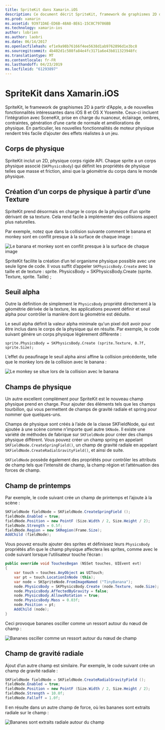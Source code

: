 ```yaml
---
title: SpriteKit dans Xamarin.iOS
description: Ce document décrit SpriteKit, framework de graphismes 2D d’Apple qui s’intègre à SceneKit, incorpore des graphismes et animation, inclut la prise en charge de l’éclairage et l’ombrage et bien plus encore. SpriteKit peut être utilisé pour créer des jeux 2D.
ms.prod: xamarin
ms.assetid: 93971DAE-ED6B-48A8-8E61-15C0C79786BB
ms.technology: xamarin-ios
author: lobrien
ms.author: laobri
ms.date: 06/14/2017
ms.openlocfilehash: ef1e9a98b76166f4ee5638d1ab9762896d1e3bc8
ms.sourcegitcommit: 4b402d1c508fa84e4fc3171a6e43b811323948fc
ms.translationtype: MT
ms.contentlocale: fr-FR
ms.lasthandoff: 04/23/2019
ms.locfileid: "61293897"
---
```

# <a name="spritekit-in-xamarinios"></a>SpriteKit dans Xamarin.iOS

SpriteKit, le framework de graphismes 2D à partir d’Apple, a de nouvelles fonctionnalités intéressantes dans iOS 8 et OS X Yosemite. Ceux-ci incluent l’intégration avec SceneKit, prise en charge du nuanceur, éclairage, ombres, contraintes, génération d’une carte de normale et améliorations de physique. En particulier, les nouvelles fonctionnalités de moteur physique rendent très facile d’ajouter des effets réalistes à un jeu.

## <a name="physics-bodies"></a>Corps de physique

SpriteKit inclut un 2D, physique corps rigide API. Chaque sprite a un corps physique associé (`SKPhysicsBody`) qui définit les propriétés de physique telles que masse et friction, ainsi que la géométrie du corps dans le monde physique.

## <a name="creating-a-physics-body-from-a-texture"></a>Création d’un corps de physique à partir d’une Texture
SpriteKit prend désormais en charge le corps de la physique d’un sprite dérivant de sa texture. Cela rend facile à implémenter des collisions aspect plus naturelles.

Par exemple, notez que dans la collision suivante comment le banana et monkey sont en conflit presque à la surface de chaque image :
 
![](spritekit-images/image13.png "Le banana et monkey sont en conflit presque à la surface de chaque image")

SpriteKit facilite la création d’un tel organisme physique possible avec une seule ligne de code. Il vous suffit d’appeler `SKPhysicsBody.Create` avec la taille et de texture : sprite. PhysicsBody = SKPhysicsBody.Create (sprite. Texture, sprite. Taille) ;

## <a name="alpha-threshold"></a>Seuil alpha

Outre la définition de simplement le `PhysicsBody` propriété directement à la géométrie dérivée de la texture, les applications peuvent définir et seuil alpha pour contrôler la manière dont la géométrie est déduite. 

Le seuil alpha définit la valeur alpha minimale qu'un pixel doit avoir pour être inclus dans le corps de la physique qui en résulte. Par exemple, le code suivant génère un corps physique légèrement différente :

```chsarp
sprite.PhysicsBody = SKPhysicsBody.Create (sprite.Texture, 0.7f, sprite.Size);
```

L’effet du peaufinage le seuil alpha ainsi affine la collision précédente, telle que le monkey lors de la collision avec le banana :

![](spritekit-images/image14.png "Le monkey se situe lors de la collision avec le banana")
 
## <a name="physics-fields"></a>Champs de physique

Un autre excellent complément pour SpriteKit est le nouveau champ physique prend en charge. Pour ajouter des éléments tels que les champs tourbillon, qui vous permettent de champs de gravité radiale et spring pour nommer que quelques-uns.

Champs de physique sont créés à l’aide de la classe SKFieldNode, qui est ajoutée à une scène comme n’importe quel autre `SKNode`. Il existe une variété de méthodes de fabrique sur `SKFieldNode` pour créer des champs physique différent. Vous pouvez créer un champ spring en appelant `SKFieldNode.CreateSpringField()`, un champ de gravité radiale en appelant `SKFieldNode.CreateRadialGravityField()`, et ainsi de suite.

`SKFieldNode` possède également des propriétés pour contrôler les attributs de champ tels que l’intensité de champ, la champ région et l’atténuation des forces de champ.

## <a name="spring-field"></a>Champ de printemps

Par exemple, le code suivant crée un champ de printemps et l’ajoute à la scène :

```csharp
SKFieldNode fieldNode = SKFieldNode.CreateSpringField ();
fieldNode.Enabled = true;
fieldNode.Position = new PointF (Size.Width / 2, Size.Height / 2);
fieldNode.Strength = 0.5f;
fieldNode.Region = new SKRegion(Frame.Size);
AddChild (fieldNode);
```

Vous pouvez ensuite ajouter des sprites et définissez leurs `PhysicsBody` propriétés afin que le champ physique affectera les sprites, comme avec le code suivant lorsque l’utilisateur touche l’écran :

```csharp
public override void TouchesBegan (NSSet touches, UIEvent evt)
{
    var touch = touches.AnyObject as UITouch;
    var pt = touch.LocationInNode (this);
    var node = SKSpriteNode.FromImageNamed ("TinyBanana");
    node.PhysicsBody = SKPhysicsBody.Create (node.Texture, node.Size);
    node.PhysicsBody.AffectedByGravity = false;
    node.PhysicsBody.AllowsRotation = true;
    node.PhysicsBody.Mass = 0.03f;
    node.Position = pt;
    AddChild (node);
}
```

Ceci provoque bananes osciller comme un ressort autour du nœud de champ :

![](spritekit-images/image15.png "Bananes osciller comme un ressort autour du nœud de champ")
 
## <a name="radial-gravity-field"></a>Champ de gravité radiale

Ajout d’un autre champ est similaire. Par exemple, le code suivant crée un champ de gravité radiale :

```csharp
SKFieldNode fieldNode = SKFieldNode.CreateRadialGravityField ();
fieldNode.Enabled = true;
fieldNode.Position = new PointF (Size.Width / 2, Size.Height / 2);
fieldNode.Strength = 10.0f;
fieldNode.Falloff = 1.0f;
```

Il en résulte dans un autre champ de force, où les bananes sont extraits radiale sur le champ :

![](spritekit-images/image16.png "Bananes sont extraits radiale autour du champ")
